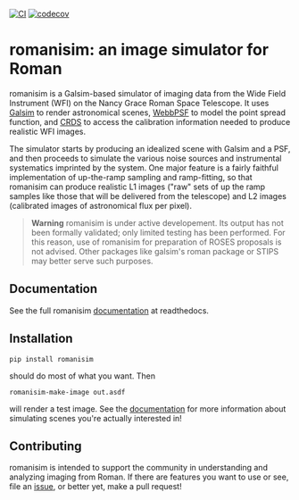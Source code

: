 [![CI](https://github.com/spacetelescope/romanisim/actions/workflows/ci.yml/badge.svg)](https://github.com/spacetelescope/romanisim/actions/workflows/ci.yml) [![codecov](https://codecov.io/gh/spacetelescope/romanisim/branch/main/graph/badge.svg?token=pkoLtQOa2v)](https://codecov.io/gh/spacetelescope/romanisim)

# romanisim: an image simulator for Roman

romanisim is a Galsim-based simulator of imaging data from the Wide
Field Instrument (WFI) on the Nancy Grace Roman Space Telescope.  It uses
[Galsim](https://galsim-developers.github.io/GalSim/_build/html/overview.html)
to render astronomical scenes,
[WebbPSF](https://galsim-developers.github.io/GalSim/_build/html/overview.html)
to model the point spread function, and
[CRDS](https://github.com/spacetelescope/crds) to access the
calibration information needed to produce realistic WFI images.

The simulator starts by producing an idealized scene with Galsim and a
PSF, and then proceeds to simulate the various noise sources and
instrumental systematics imprinted by the system.  One major feature
is a fairly faithful implementation of up-the-ramp sampling and
ramp-fitting, so that romanisim can produce realistic L1 images ("raw" sets
of up the ramp samples like those that will be delivered from the telescope) and
L2 images (calibrated images of astronomical flux per pixel).

> **Warning**
> romanisim is under active developement.  Its output has not been formally validated; only limited testing has been performed.  For this reason, use of romanisim for preparation of ROSES proposals is not advised.  Other packages like galsim's roman package or STIPS may better serve such purposes.

## Documentation

See the full romanisim [documentation](https://romanisim.readthedocs.org) at readthedocs.

## Installation

    pip install romanisim

should do most of what you want.  Then

    romanisim-make-image out.asdf

will render a test image.  See the
[documentation](https://romanisim.readthedocs.org) for more
information about simulating scenes you're actually interested in!

## Contributing

romanisim is intended to support the community in understanding and
analyzing imaging from Roman.  If there are features you want to use or
see, file an
[issue](https://github.com/spacetelescope/romanisim/issues), or better
yet, make a pull request!
